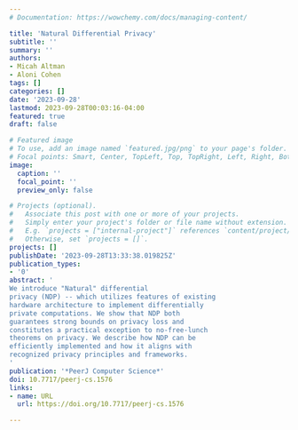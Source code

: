 ```yaml
---
# Documentation: https://wowchemy.com/docs/managing-content/

title: 'Natural Differential Privacy'
subtitle: ''
summary: ''
authors:
- Micah Altman
- Aloni Cohen
tags: []
categories: []
date: '2023-09-28'
lastmod: 2023-09-28T00:03:16-04:00
featured: true
draft: false

# Featured image
# To use, add an image named `featured.jpg/png` to your page's folder.
# Focal points: Smart, Center, TopLeft, Top, TopRight, Left, Right, BottomLeft, Bottom, BottomRight.
image:
  caption: ''
  focal_point: ''
  preview_only: false

# Projects (optional).
#   Associate this post with one or more of your projects.
#   Simply enter your project's folder or file name without extension.
#   E.g. `projects = ["internal-project"]` references `content/project/deep-learning/index.md`.
#   Otherwise, set `projects = []`.
projects: []
publishDate: '2023-09-28T13:33:38.019825Z'
publication_types:
- '0'
abstract: '
We introduce "Natural" differential
privacy (NDP) -- which utilizes features of existing
hardware architecture to implement differentially
private computations. We show that NDP both
guarantees strong bounds on privacy loss and
constitutes a practical exception to no-free-lunch
theorems on privacy. We describe how NDP can be
efficiently implemented and how it aligns with
recognized privacy principles and frameworks.
'
publication: '*PeerJ Computer Science*'
doi: 10.7717/peerj-cs.1576
links:
- name: URL
  url: https://doi.org/10.7717/peerj-cs.1576

---
```

